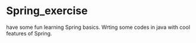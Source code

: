 # Spring_exercise
have some fun learning Spring basics. Wrting some codes in java with cool features of Spring.
